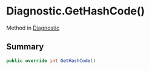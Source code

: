 # Diagnostic.GetHashCode()

Method in [Diagnostic](/api/csharp/yarn.compiler.diagnostic.md)

## Summary



```csharp
public override int GetHashCode()
```

